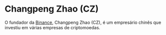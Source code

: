 # Changpeng Zhao (CZ)

O fundador da [Binance](Binance.md), Changpeng Zhao (CZ), é um empresário chinês que investiu em várias empresas de criptomoedas.
